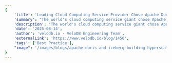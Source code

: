 ```yaml
---
{
    'title': 'Leading Cloud Computing Service Provider Chose Apache Doris + Iceberg for Hyperscale Data Lakehouse',
    'summary': "The world's cloud computing service giant chose Apache Doris + Apache Iceberg to upgrade its data platform into a flexible, efficient data lakehouse with low costs. This solution handles reporting and BI, federated analysis, log storage and analysis, and high-concurrency analysis. With Apache Doris, this company has successfully launched 20+ projects with 50+ clusters, 3000+ nodes, and over 15 petabytes of data.",
    'description': "The world's cloud computing service giant chose Apache Doris + Apache Iceberg to upgrade its data platform into a flexible, efficient data lakehouse with low costs. This solution handles reporting and BI, federated analysis, log storage and analysis, and high-concurrency analysis. With Apache Doris, this company has successfully launched 20+ projects with 50+ clusters, 3000+ nodes, and over 15 petabytes of data.",
    'date': '2025-08-14',
    'author': 'velodb.io · VeloDB Engineering Team',
    'externalLink': 'https://www.velodb.io/blog/1450',
    'tags': ['Best Practice'],
    "image": '/images/blogs/apache-doris-and-iceberg-building-hyperscale-data-lakehouse.png'
}
---
```

